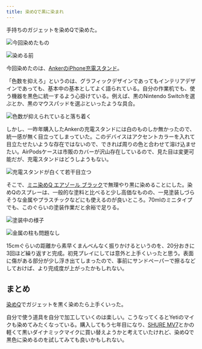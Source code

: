 ```yaml
---
title: 染めQで黒に染まれ
---
```

手持ちのガジェットを染めQで染めた。

![](https://lh5.googleusercontent.com/A4_wEEiLg9h8diFWREnzeISO2a9VJ9RGyCL66JfPxqPKHcPhlDdjxrw9DfUMlHruNKtqXIkNXKBuG9wAQ_Mk0QIAaw0kgVWYriPm2pXe4U_33uLt5Mv5sBxQPs7c6IQk5CKNNcnAtr95qZlQEPcWhnVJwCfMUAA1tuXCrf8KofuNy2EcPTc5L5KI "今回染めたもの")

![](https://lh4.googleusercontent.com/30of-VOtVbVGL3Y_lXTYShICuutO_csxpKx_0GUUyD2xmz5lKe_qgVNq-hhB_B4PC8by7lFr7iVy9m-Jfz96NRPZ_n7Jy9iTM-00EBmM150PcQpXHV_c-tol6LCmcReaq8zSZfFdriZ7U_RoGAlj-1hwGQ5SI-bJ-_90qom-AB7A_c7FXUcN67fJ "染める前")

今回染めたのは、[AnkerのiPhone充電スタンド](https://r7kamura.com/articles/2021-09-06-anker-iphone-stand)。

「色数を抑えろ」というのは、グラフィックデザインであってもインテリアデザインであっても、基本中の基本としてよく語られている。自分の作業机でも、使う機器を黒色に統一するよう心掛けている。例えば、黒のNintendo Switchを選ぶとか、黒のマウスパッドを選ぶといったような具合。

![](https://lh4.googleusercontent.com/syYvZ5iXy3ka2xmsIYnHV_eSlPEyzNKh187TnfK91fcrkmG5vKlw25vi4IhbEQS6T3vBZfouFf237dHChGo4JcF7q8QczVpEH5ChlUU0d9njCgvO-fKC6mCX1gbx5vuPYYfWI_6EN7zEn_WMlxMHe0ChpZ2BYlad22KJ8gSIwboGqpp7NCUZ3CDn "色数が抑えられていると落ち着く")

しかし、一昨年購入したAnkerの充電スタンドには白のものしか無かったので、統一感が無く目立ってしまっていた。このデバイスはアクセントカラーを入れて目立たせたいような存在ではないので、できれば周りの色と合わせて溶け込ませたい。AirPodsケースは市販のカバーが沢山存在しているので、見た目は変更可能だが、充電スタンドはどうしようもない。

![](https://lh4.googleusercontent.com/FVYZ6uRzk4tABzGTTeQrLki2SAAEOTt6eh7ZmE-f7IedVaUcKt6r7SutRUtXPuv1DMcKV9Nqt-6nyw2YuNVDjAFPsBHnm6jRU05hz-UnANXm6fotFs2lItxiZve05W82vEWZ86VA-lSC7tJT8Kqhx3nLSonHueDbqHh2-sZq9e8zeEhAiV-smRlw "充電スタンドが白くて若干目立つ")

そこで、[ミニ染めQ エアゾール ブラック](https://www.amazon.co.jp/dp/B003QMFUKO)で無理やり黒に染めることにした。染めQのスプレーは、一般的な塗料と比べると少し高価なものの、一見塗装しづらそうな金属やプラスチックなどにも使えるのが良いところ。70mlのミニタイプでも、このぐらいの塗装作業だと余裕で足りる。

![](https://lh6.googleusercontent.com/e96xWJTcKb7fIewjIv6u7W1DA8ymmOf5qQU5RiVmPO2FJFG2x8Ul3ulZOoE4DdwcR8OXAC99c_ET7bgOjv6e9ZzMAom3MGag5eEcPLtxdZSKcD-9CCGOtpzTM4vd_lSUyfQ6K8NzOdgQdDBLbdapCOhHV7JndAfs6L-TLoEjx7yGgAUse6Tkas2b "塗装中の様子")

![](https://lh4.googleusercontent.com/-r2ovXGHmqBYRI3Y_l4lhzeOtHGtsUP6uZlwv18OSa3Lv8WnYChfvjku2XoMNNyF0N7WP9nGEDzwBFueDk9JQQOMHVj-o9SMu7gOhbLmgXxJJTZJN6C8xSrFo3rc_pkNsYrjU_DagJ3NkzeiYsaxe-DiRCKTl8TmjsR-UPycPvnMh-rrF6SZf9I_ "金属の柱も問題なし")

15cmぐらいの距離から素早くまんべんなく振りかけるというのを、20分おきに3回ほど繰り返すと完成。初見プレイにしては意外と上手くいったと思う。表面に傷がある部分が少し浮き出てしまったので、事前にサンドペーパーで擦るなどしておけば、より完成度が上がったかもしれない。

まとめ
---

[染めQ](https://www.amazon.co.jp/dp/B003QMFUKO)でガジェットを黒く染めたら上手くいった。

自分で使う道具を自分で加工していくのは楽しい。こうなってくるとYetiのマイクも染めてみたくなっている。購入してもう七年目になり、[SHURE MV7](https://www.amazon.co.jp/dp/B08KY7G1GV)とかの軽くて黒いダイナミックマイクに買い替えようかと考えていたけれど、染めQで黒色に染めるのを試してみても良いかもしれない。
